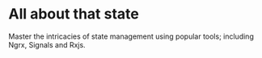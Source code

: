 # All about that state

Master the intricacies of state management using popular tools; including Ngrx, Signals and Rxjs. 